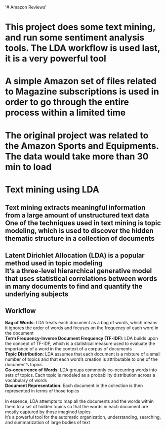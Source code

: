 '# Amazon Reviews' 
# This project does some text mining, and run some sentiment analysis tools. The LDA workflow is used last, it is a very powerful tool
# A simple Amazon set of files related to Magazine subscriptions is used in order to go through the entire process within a limited time
# The original project was related to the Amazon Sports and Equipments. The data would take more than 30 min to load


# Text mining using LDA

## **Text mining** extracts meaningful information from a large amount of unstructured text data<br>One of the techniques used in text mining is topic modeling, which is used to discover the hidden thematic structure in a collection of documents

## **Latent Dirichlet Allocation (LDA)** is a popular method used in topic modeling<br>It’s a three-level hierarchical generative model that uses statistical correlations between words in many documents to find and quantify the underlying subjects

## **Workflow**

**Bag of Words**: LDA treats each document as a bag of words, which means it ignores the order of words and focuses on the frequency of each word in the document<br>
**Term Frequency-Inverse Document Frequency (TF-IDF)**: LDA builds upon the concept of TF-IDF, which is a statistical measure used to evaluate the importance of a word in the context of a corpus of documents<br>
**Topic Distribution**: LDA assumes that each document is a mixture of a small number of topics and that each word’s creation is attributable to one of the document’s topics<br>
**Co-occurrence of Words**: LDA groups commonly co-occurring words into sets of topics. Each topic is modeled as a probability distribution across a vocabulary of words<br>
**Document Representation**: Each document in the collection is then represented in terms of those topics<br><br>
In essence, LDA attempts to map all the documents and the words within them to a set of hidden topics so that the words in each document are mostly captured by those imagined topics<br>It’s a powerful tool for the automatic organization, understanding, searching, and summarization of large bodies of text

